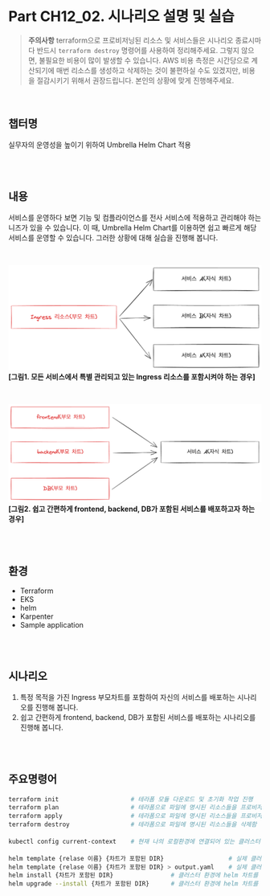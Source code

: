 # Part CH12_02. 시나리오 설명 및 실습
> **주의사항**
terraform으로 프로비저닝된 리소스 및 서비스들은 시나리오 종료시마다 반드시 `terraform destroy` 명령어를 사용하여 정리해주세요. 그렇지 않으면, 불필요한 비용이 많이 발생할 수 있습니다. AWS 비용 측정은 시간당으로 계산되기에 매번 리소스를 생성하고 삭제하는 것이 불편하실 수도 있겠지만, 비용을 절감시키기 위해서 권장드립니다. 본인의 상황에 맞게 진행해주세요.

<br>

## 챕터명

실무자의 운영성을 높이기 위하여 Umbrella Helm Chart 적용

<br><br>

## 내용

서비스를 운영하다 보면 기능 및 컴플라이언스를 전사 서비스에 적용하고 관리해야 하는 니즈가 있을 수 있습니다. 이 때, Umbrella Helm Chart를 이용하면 쉽고 빠르게 해당 서비스를 운영할 수 있습니다. 그러한 상황에 대해 실습을 진행해 봅니다.

<br>

![umbrella_helm_chart01](../../images/11-senario01.png)
**[그림1. 모든 서비스에서 특별 관리되고 있는 Ingress 리소스를 포함시켜야 하는 경우]**

<br>

![umbrella_helm_chart02](../../images/11-senario02.png)
**[그림2. 쉽고 간편하게 frontend, backend, DB가 포함된 서비스를 배포하고자 하는 경우]**

<br><br>

## 환경

- Terraform
- EKS
- helm
- Karpenter
- Sample application

<br><br>

## 시나리오

1. 특정 목적을 가진 Ingress 부모차트를 포함하여 자신의 서비스를 배포하는 시나리오를 진행해 봅니다.
2. 쉽고 간편하게 frontend, backend, DB가 포함된 서비스를 배포하는 시나리오를 진행해 봅니다.

<br><br>

## 주요명령어

```bash
terraform init                    # 테라폼 모듈 다운로드 및 초기화 작업 진행
terraform plan                    # 테라폼으로 파일에 명시된 리소스들을 프로비저닝 하기 전 확인단계
terraform apply                   # 테라폼으로 파일에 명시된 리소스들을 프로비저닝
terraform destroy                 # 테라폼으로 파일에 명시된 리소스들을 삭제함

kubectl config current-context    # 현재 나의 로컬환경에 연결되어 있는 클러스터 확인

helm template {relase 이름} {차트가 포함된 DIR}                  # 실제 클러스터 환경에 적용되기 전 dry-run과 같이 메니페스트를 출력
helm template {relase 이름} {차트가 포함된 DIR} > output.yaml    # 실제 클러스터 환경에 적용되기 전 dry-run과 같이 메니페스트를 파일에 출력
helm install {차트가 포함된 DIR}                # 클러스터 환경에 helm 차트를 배포
helm upgrade --install {차트가 포함된 DIR}      # 클러스터 환경에 helm 차트를 배포하거나 업데이트
```
